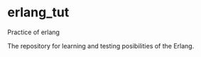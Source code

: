 # erlang_tut
Practice of erlang

The repository for learning and testing posibilities of the Erlang.
